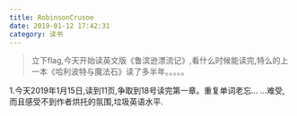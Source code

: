 ```yaml
---
title: RobinsonCrusoe
date: 2019-01-12 17:42:31
category: 读书
---
```

>立下flag,今天开始读英文版《鲁滨逊漂流记》,看什么时候能读完,特么的上一本《哈利波特与魔法石》读了多半年。。。。。

1.今天2019年1月15日,读到11页,争取到18号读完第一章。重复单词老忘... ...难受,而且感受不到作者烘托的氛围,垃圾英语水平.